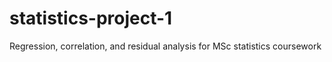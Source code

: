 # statistics-project-1
Regression, correlation, and residual analysis for MSc statistics coursework
